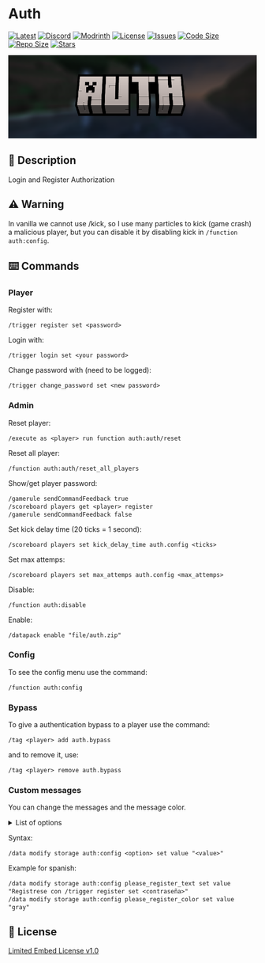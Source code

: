 # Auth

[![Latest](https://img.shields.io/github/v/release/lullaby6/auth-data-pack?color=blueviolet&logo=github)](https://github.com/lullaby6/auth-data-pack/releases) 
[![Discord](https://img.shields.io/discord/1327308441324097681?label=discord&color=blue&logo=discord)](https://discord.gg/5UdcDa5xNC) 
[![Modrinth](https://img.shields.io/modrinth/dt/auth?label=modrinth&logo=modrinth)](https://modrinth.com/datapack/auth) 
[![License](https://img.shields.io/badge/license-mit-green)](https://github.com/lullaby6/auth-data-pack/blob/main/LICENSE) 
[![Issues](https://img.shields.io/github/issues/lullaby6/auth-data-pack?color=orange&logo=github)](https://github.com/lullaby6/auth-data-pack/issues)
[![Code Size](https://img.shields.io/github/languages/code-size/lullaby6/auth-data-pack?color=purple&logoColor=white)](https://github.com/lullaby6/auth-data-pack)
[![Repo Size](https://img.shields.io/github/repo-size/lullaby6/auth-data-pack?logo=dropbox&color=red)](https://github.com/lullaby6/auth-data-pack)
[![Stars](https://img.shields.io/github/stars/lullaby6/auth-data-pack?logo=github&color=yellow)](https://github.com/lullaby6/auth-data-pack/stargazers)

![bg](https://raw.githubusercontent.com/lullaby6/auth-data-pack/refs/heads/main/images/bg.png)

## 📖 Description

Login and Register Authorization

## ⚠️ Warning

In vanilla we cannot use /kick, so I use many particles to kick (game crash) a malicious player, but you can disable it by disabling kick in `/function auth:config`.

## ⌨️ Commands

### Player

Register with:

```mcfunction
/trigger register set <password>
```

Login with:

```mcfunction
/trigger login set <your password>
```

Change password with (need to be logged):

```mcfunction
/trigger change_password set <new password>
```

### Admin

Reset player:

```mcfunction
/execute as <player> run function auth:auth/reset
```

Reset all player:

```mcfunction
/function auth:auth/reset_all_players
```

Show/get player password:

```mcfunction
/gamerule sendCommandFeedback true
/scoreboard players get <player> register
/gamerule sendCommandFeedback false
```

Set kick delay time (20 ticks = 1 second):

```mcfunction
/scoreboard players set kick_delay_time auth.config <ticks>
```

Set max attemps:

```mcfunction
/scoreboard players set max_attemps auth.config <max_attemps>
```

Disable:

```mcfunction
/function auth:disable
```

Enable:

```mcfunction
/datapack enable "file/auth.zip"
```

### Config

To see the config menu use the command:

```mcfunction
/function auth:config
```

### Bypass

To give a authentication bypass to a player use the command:

```mcfunction
/tag <player> add auth.bypass
```

and to remove it, use:

```mcfunction
/tag <player> remove auth.bypass
```

### Custom messages

You can change the messages and the message color.

<details>
    <summary>List of options</summary>
    <ul>
        <li><code>please_register_text</code></li>
        <li><code>please_register_color</code></li>
        <li><code>register_success_text</code></li>
        <li><code>register_success_color</code></li>
        <li><code>please_login_text</code></li>
        <li><code>please_login_color</code></li>
        <li><code>login_success_text</code></li>
        <li><code>login_success_color</code></li>
        <li><code>wrong_password_text</code></li>
        <li><code>wrong_password_color</code></li>
        <li><code>password_changed_text</code></li>
        <li><code>password_changed_color</code></li>
    </ul>
</details>

Syntax:

```mcfunction
/data modify storage auth:config <option> set value "<value>"
```

Example for spanish:

```mcfunction
/data modify storage auth:config please_register_text set value "Registrese con /trigger register set <contraseña>"
/data modify storage auth:config please_register_color set value "gray"
```

## 🪪 License

[Limited Embed License v1.0](https://github.com/lullaby6/auth-data-pack/blob/main/LICENSE)